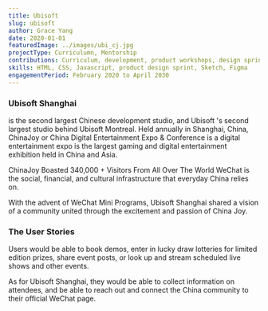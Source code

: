 ```yaml
---
title: Ubisoft
slug: ubisoft
author: Grace Yang
date: 2020-01-01 
featuredImage: ../images/ubi_cj.jpg
projectType: Curriculumn, Mentorship
contributions: Curriculum, development, product workshops, design sprints
skills: HTML, CSS, Javascript, product design sprint, Sketch, Figma
engagementPeriod: February 2020 to April 2030
---
```


### Ubisoft Shanghai

is the second largest Chinese development studio, and Ubisoft 's second largest studio behind Ubisoft Montreal. Held annually in Shanghai, China, ChinaJoy or China Digital Entertainment Expo & Conference is a digital entertainment expo is the largest gaming and digital entertainment exhibition held in China and Asia.

ChinaJoy Boasted 340,000 + Visitors From All Over The World
WeChat is the social, financial, and cultural infrastructure that everyday China relies on.

With the advent of WeChat Mini Programs, Ubisoft Shanghai shared a vision of a community united through the excitement and passion of China Joy.

### The User Stories

Users would be able to book demos, enter in lucky draw lotteries for limited edition prizes, share event posts, or look up and stream scheduled live shows and other events.

As for Ubisoft Shanghai, they would be able to collect information on attendees, and be able to reach out and connect the China community to their official WeChat page.

